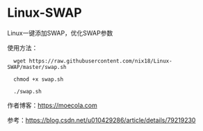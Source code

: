 # Linux-SWAP
Linux一键添加SWAP，优化SWAP参数

使用方法：

      wget https://raw.githubusercontent.com/nix18/Linux-SWAP/master/swap.sh
      
      chmod +x swap.sh
      
      ./swap.sh
      
作者博客：https://moecola.com

参考：https://blog.csdn.net/u010429286/article/details/79219230
